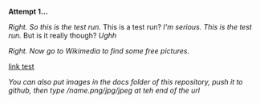 **Attempt 1...**

*Right. So this is the test run.*
This is a test run?
*I'm serious. This is the test run.*
But is it really though?
*Ughh*

*Right. Now go to Wikimedia to find some free pictures.*

[link test](google.com)

*You can also put images in the docs folder of this repository, push it to github, then type /name.png/jpg/jpeg at teh end of the url*